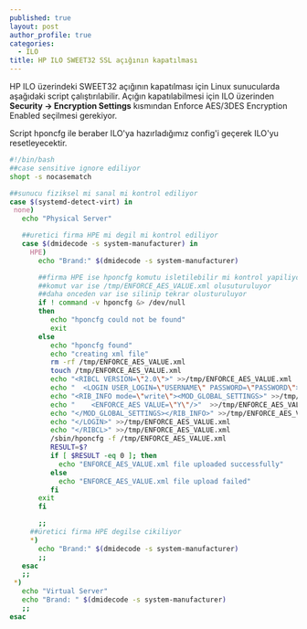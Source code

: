 ```yaml
---
published: true
layout: post
author_profile: true
categories:
  - ILO
title: HP ILO SWEET32 SSL açığının kapatılması
---
```

HP ILO üzerindeki SWEET32 açığının kapatılması için Linux sunucularda aşağıdaki script çalıştırılabilir. Açığın kapatılabilmesi için ILO üzerinden **Security -> Encryption Settings** kısmından Enforce AES/3DES Encryption Enabled seçilmesi gerekiyor.

Script hponcfg ile beraber ILO'ya hazırladığımız config'i geçerek ILO'yu resetleyecektir.
 
 ```bash
#!/bin/bash
##case sensitive ignore ediliyor
shopt -s nocasematch

##sunucu fiziksel mi sanal mi kontrol ediliyor
case $(systemd-detect-virt) in
  none)
    echo "Physical Server"

    ##uretici firma HPE mi degil mi kontrol ediliyor
    case $(dmidecode -s system-manufacturer) in
      HPE)
        echo "Brand:" $(dmidecode -s system-manufacturer)

        ##firma HPE ise hponcfg komutu isletilebilir mi kontrol yapiliyor
        ##komut var ise /tmp/ENFORCE_AES_VALUE.xml olusuturuluyor
        ##daha onceden var ise silinip tekrar olusturuluyor
        if ! command -v hponcfg &> /dev/null
        then
           echo "hponcfg could not be found"
           exit
        else
           echo "hponcfg found"
           echo "creating xml file"
           rm -rf /tmp/ENFORCE_AES_VALUE.xml
           touch /tmp/ENFORCE_AES_VALUE.xml
           echo "<RIBCL VERSION=\"2.0\">" >>/tmp/ENFORCE_AES_VALUE.xml
           echo "  <LOGIN USER_LOGIN=\"USERNAME\" PASSWORD=\"PASSWORD\">" >>/tmp/ENFORCE_AES_VALUE.xml
           echo "<RIB_INFO mode=\"write\"><MOD_GLOBAL_SETTINGS>" >>/tmp/ENFORCE_AES_VALUE.xml
           echo "    <ENFORCE_AES VALUE=\"Y\"/>"  >>/tmp/ENFORCE_AES_VALUE.xml
           echo "</MOD_GLOBAL_SETTINGS></RIB_INFO>" >>/tmp/ENFORCE_AES_VALUE.xml
           echo "</LOGIN>" >>/tmp/ENFORCE_AES_VALUE.xml
           echo "</RIBCL>" >>/tmp/ENFORCE_AES_VALUE.xml
           /sbin/hponcfg -f /tmp/ENFORCE_AES_VALUE.xml
           RESULT=$?
           if [ $RESULT -eq 0 ]; then
             echo "ENFORCE_AES_VALUE.xml file uploaded successfully"
           else
             echo "ENFORCE_AES_VALUE.xml file upload failed"
           fi 
        exit
        fi

        ;;
      ##üretici firma HPE degilse cikiliyor
      *)
        echo "Brand:" $(dmidecode -s system-manufacturer)
        ;;
    esac
    ;;
  *)
    echo "Virtual Server"
    echo "Brand: " $(dmidecode -s system-manufacturer)
    ;;
esac
```
